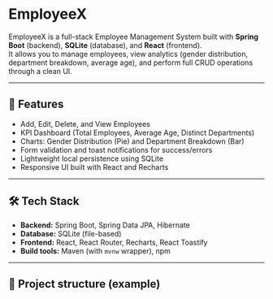 # EmployeeX

EmployeeX is a full-stack Employee Management System built with **Spring Boot** (backend), **SQLite** (database), and **React** (frontend).  
It allows you to manage employees, view analytics (gender distribution, department breakdown, average age), and perform full CRUD operations through a clean UI.

---

## 🚀 Features
- Add, Edit, Delete, and View Employees  
- KPI Dashboard (Total Employees, Average Age, Distinct Departments)  
- Charts: Gender Distribution (Pie) and Department Breakdown (Bar)  
- Form validation and toast notifications for success/errors  
- Lightweight local persistence using SQLite  
- Responsive UI built with React and Recharts

---

## 🛠️ Tech Stack
- **Backend:** Spring Boot, Spring Data JPA, Hibernate  
- **Database:** SQLite (file-based)  
- **Frontend:** React, React Router, Recharts, React Toastify  
- **Build tools:** Maven (with `mvnw` wrapper), npm

---

## 📁 Project structure (example)
